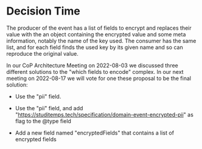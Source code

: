 # Decision Time

The producer of the event has a list of fields to encrypt and replaces their value with the an object containing the encrypted value and some meta information, notably the name of the key used. The consumer has the same list, and for each field finds the used key by its given name and so can reproduce the original value.

In our CoP Architecture Meeting on 2022-08-03 we discussed three different solutions to the "which fields to encode" complex. In our next meeting on 2022-08-17 we will vote for one these proposal to be the final solution:

* Use the "pii" field.

* Use the "pii" field, and add "https://studitemps.tech/specification/domain-event-encrypted-pii"  as flag to the @type field

* Add a new field named "encryptedFields" that contains a list of encrypted fields
